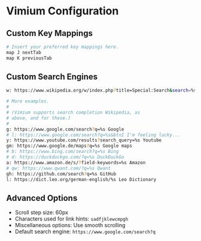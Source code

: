 # Vimium Configuration

## Custom Key Mappings

```bash
# Insert your preferred key mappings here.
map J nextTab
map K previousTab
```

## Custom Search Engines

```bash
w: https://www.wikipedia.org/w/index.php?title=Special:Search&search=%s Wikipedia

# More examples.
#
# (Vimium supports search completion Wikipedia, as
# above, and for these.)
#
g: https://www.google.com/search?q=%s Google
# l: https://www.google.com/search?q=%s&btnI I'm feeling lucky...
y: https://www.youtube.com/results?search_query=%s Youtube
gm: https://www.google.de/maps?q=%s Google maps
# b: https://www.bing.com/search?q=%s Bing
# d: https://duckduckgo.com/?q=%s DuckDuckGo
a: https://www.amazon.de/s/?field-keywords=%s Amazon
# qw: https://www.qwant.com/?q=%s Qwant
gh: https://github.com/search?q=%s GitHub
l: https://dict.leo.org/german-english/%s Leo Dictionary
```

## Advanced Options

- Scroll step size: 60px
- Characters used for link hints: `sadfjklewcmpgh`
- Miscellaneous options: Use smooth scrolling
- Default search engine: `https://www.google.com/search?q`
